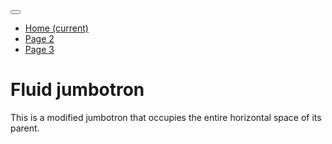 <link rel="stylesheet" href="https://stackpath.bootstrapcdn.com/bootstrap/4.4.1/css/bootstrap.min.css" integrity="sha384-Vkoo8x4CGsO3+Hhxv8T/Q5PaXtkKtu6ug5TOeNV6gBiFeWPGFN9MuhOf23Q9Ifjh" crossorigin="anonymous">

<nav class="navbar navbar-expand-lg navbar-light bg-light">
    <button class="navbar-toggler" type="button" data-toggle="collapse" data-target="#navbarNav" aria-controls="navbarNav" aria-expanded="false" aria-label="Toggle navigation">
      <span class="navbar-toggler-icon"></span>
    </button>
    <div class="collapse navbar-collapse" id="navbarNav">
      <ul class="navbar-nav">
        <li class="nav-item active">
          <a class="nav-link" href="index.md">Home <span class="sr-only">(current)</span></a>
        </li>
        <li class="nav-item">
          <a class="nav-link" href="page2.html">Page 2</a>
        </li>
        <li class="nav-item">
          <a class="nav-link" href="page3.html">Page 3</a>
        </li>
      </ul>
    </div>
  </nav>
<body>
  <div class="jumbotron jumbotron-fluid">
    <div class="container">
      <h1 class="display-4">Fluid jumbotron</h1>
      <p class="lead">This is a modified jumbotron that occupies the entire horizontal space of its parent.</p>
    </div>
  </div>
</body>